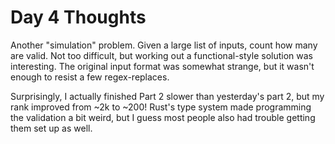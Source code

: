 # Day 4 Thoughts

Another "simulation" problem. Given a large list of inputs, count how many are valid.
Not too difficult, but working out a functional-style solution was interesting. The
original input format was somewhat strange, but it wasn't enough to resist a few
regex-replaces.

Surprisingly, I actually finished Part 2 slower than yesterday's part 2, but my rank
improved from ~2k to ~200! Rust's type system made programming the validation a bit
weird, but I guess most people also had trouble getting them set up as well.
